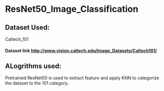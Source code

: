 # ResNet50_Image_Classification

## Dataset Used:
Caltech_101 
#### Dataset link http://www.vision.caltech.edu/Image_Datasets/Caltech101/

## ALogrithms used:
Pretrained ResNet50 is used to extract feature and apply KNN to categorize the dataset to the 101 category.
